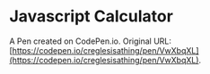 # Javascript Calculator

A Pen created on CodePen.io. Original URL: [https://codepen.io/creglesisathing/pen/VwXbqXL](https://codepen.io/creglesisathing/pen/VwXbqXL).

